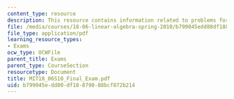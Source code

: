 ```yaml
---
content_type: resource
description: This resource contains information related to problems for final exam.
file: /media/courses/18-06-linear-algebra-spring-2010/b799045edd80df18879088bcf872b214_MIT18_06S10_Final_Exam.pdf
file_type: application/pdf
learning_resource_types:
- Exams
ocw_type: OCWFile
parent_title: Exams
parent_type: CourseSection
resourcetype: Document
title: MIT18_06S10_Final_Exam.pdf
uid: b799045e-dd80-df18-8790-88bcf872b214
---
```

